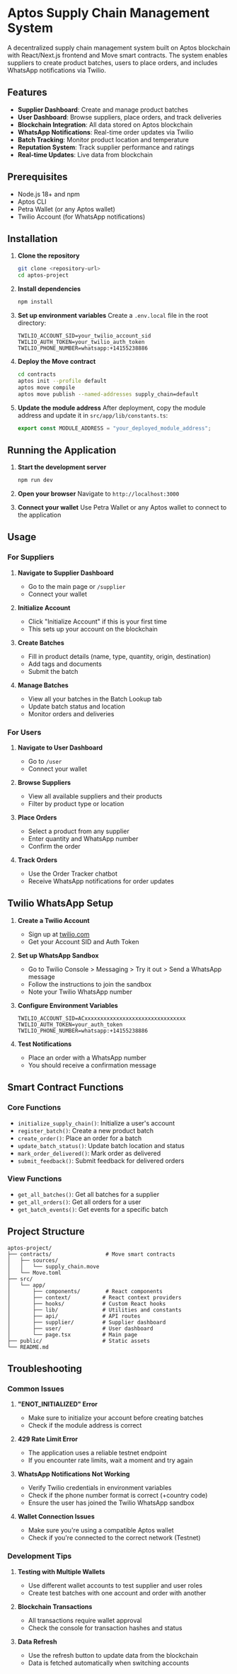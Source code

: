 # Aptos Supply Chain Management System

A decentralized supply chain management system built on Aptos blockchain with React/Next.js frontend and Move smart contracts. The system enables suppliers to create product batches, users to place orders, and includes WhatsApp notifications via Twilio.

## Features

- **Supplier Dashboard**: Create and manage product batches
- **User Dashboard**: Browse suppliers, place orders, and track deliveries
- **Blockchain Integration**: All data stored on Aptos blockchain
- **WhatsApp Notifications**: Real-time order updates via Twilio
- **Batch Tracking**: Monitor product location and temperature
- **Reputation System**: Track supplier performance and ratings
- **Real-time Updates**: Live data from blockchain

## Prerequisites

- Node.js 18+ and npm
- Aptos CLI
- Petra Wallet (or any Aptos wallet)
- Twilio Account (for WhatsApp notifications)

## Installation

1. **Clone the repository**

   ```bash
   git clone <repository-url>
   cd aptos-project
   ```

2. **Install dependencies**

   ```bash
   npm install
   ```

3. **Set up environment variables**
   Create a `.env.local` file in the root directory:

   ```env
   TWILIO_ACCOUNT_SID=your_twilio_account_sid
   TWILIO_AUTH_TOKEN=your_twilio_auth_token
   TWILIO_PHONE_NUMBER=whatsapp:+14155238886
   ```

4. **Deploy the Move contract**

   ```bash
   cd contracts
   aptos init --profile default
   aptos move compile
   aptos move publish --named-addresses supply_chain=default
   ```

5. **Update the module address**
   After deployment, copy the module address and update it in `src/app/lib/constants.ts`:
   ```typescript
   export const MODULE_ADDRESS = "your_deployed_module_address";
   ```

## Running the Application

1. **Start the development server**

   ```bash
   npm run dev
   ```

2. **Open your browser**
   Navigate to `http://localhost:3000`

3. **Connect your wallet**
   Use Petra Wallet or any Aptos wallet to connect to the application

## Usage

### For Suppliers

1. **Navigate to Supplier Dashboard**

   - Go to the main page or `/supplier`
   - Connect your wallet

2. **Initialize Account**

   - Click "Initialize Account" if this is your first time
   - This sets up your account on the blockchain

3. **Create Batches**

   - Fill in product details (name, type, quantity, origin, destination)
   - Add tags and documents
   - Submit the batch

4. **Manage Batches**
   - View all your batches in the Batch Lookup tab
   - Update batch status and location
   - Monitor orders and deliveries

### For Users

1. **Navigate to User Dashboard**

   - Go to `/user`
   - Connect your wallet

2. **Browse Suppliers**

   - View all available suppliers and their products
   - Filter by product type or location

3. **Place Orders**

   - Select a product from any supplier
   - Enter quantity and WhatsApp number
   - Confirm the order

4. **Track Orders**
   - Use the Order Tracker chatbot
   - Receive WhatsApp notifications for order updates

## Twilio WhatsApp Setup

1. **Create a Twilio Account**

   - Sign up at [twilio.com](https://twilio.com)
   - Get your Account SID and Auth Token

2. **Set up WhatsApp Sandbox**

   - Go to Twilio Console > Messaging > Try it out > Send a WhatsApp message
   - Follow the instructions to join the sandbox
   - Note your Twilio WhatsApp number

3. **Configure Environment Variables**

   ```env
   TWILIO_ACCOUNT_SID=ACxxxxxxxxxxxxxxxxxxxxxxxxxxxxxxxx
   TWILIO_AUTH_TOKEN=your_auth_token
   TWILIO_PHONE_NUMBER=whatsapp:+14155238886
   ```

4. **Test Notifications**
   - Place an order with a WhatsApp number
   - You should receive a confirmation message

## Smart Contract Functions

### Core Functions

- `initialize_supply_chain()`: Initialize a user's account
- `register_batch()`: Create a new product batch
- `create_order()`: Place an order for a batch
- `update_batch_status()`: Update batch location and status
- `mark_order_delivered()`: Mark order as delivered
- `submit_feedback()`: Submit feedback for delivered orders

### View Functions

- `get_all_batches()`: Get all batches for a supplier
- `get_all_orders()`: Get all orders for a user
- `get_batch_events()`: Get events for a specific batch

## Project Structure

```
aptos-project/
├── contracts/                 # Move smart contracts
│   ├── sources/
│   │   └── supply_chain.move
│   └── Move.toml
├── src/
│   └── app/
│       ├── components/        # React components
│       ├── context/          # React context providers
│       ├── hooks/            # Custom React hooks
│       ├── lib/              # Utilities and constants
│       ├── api/              # API routes
│       ├── supplier/         # Supplier dashboard
│       ├── user/             # User dashboard
│       └── page.tsx          # Main page
├── public/                   # Static assets
└── README.md
```

## Troubleshooting

### Common Issues

1. **"ENOT_INITIALIZED" Error**

   - Make sure to initialize your account before creating batches
   - Check if the module address is correct

2. **429 Rate Limit Error**

   - The application uses a reliable testnet endpoint
   - If you encounter rate limits, wait a moment and try again

3. **WhatsApp Notifications Not Working**

   - Verify Twilio credentials in environment variables
   - Check if the phone number format is correct (+country code)
   - Ensure the user has joined the Twilio WhatsApp sandbox

4. **Wallet Connection Issues**
   - Make sure you're using a compatible Aptos wallet
   - Check if you're connected to the correct network (Testnet)

### Development Tips

1. **Testing with Multiple Wallets**

   - Use different wallet accounts to test supplier and user roles
   - Create test batches with one account and order with another

2. **Blockchain Transactions**

   - All transactions require wallet approval
   - Check the console for transaction hashes and status

3. **Data Refresh**
   - Use the refresh button to update data from the blockchain
   - Data is fetched automatically when switching accounts
